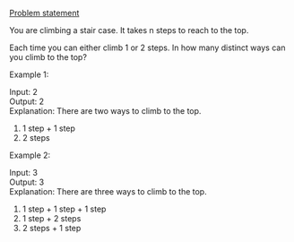 [Problem statement](https://leetcode.com/explore/challenge/card/july-leetcoding-challenge/548/week-5-july-29th-july-31st/3407/)

You are climbing a stair case. It takes n steps to reach to the top.

Each time you can either climb 1 or 2 steps. In how many distinct ways can you climb to the top?

Example 1:

Input: 2<br> Output: 2<br> Explanation: There are two ways to climb to the
top.
1. 1 step + 1 step
2. 2 steps

Example 2:

Input: 3<br>
Output: 3<br>
Explanation: There are three ways to climb to the top.
1. 1 step + 1 step + 1 step
2. 1 step + 2 steps
3. 2 steps + 1 step